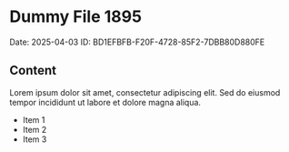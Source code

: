 # Dummy File 1895

Date: 2025-04-03
ID: BD1EFBFB-F20F-4728-85F2-7DBB80D880FE

## Content

Lorem ipsum dolor sit amet, consectetur adipiscing elit.
Sed do eiusmod tempor incididunt ut labore et dolore magna aliqua.

* Item 1
* Item 2
* Item 3

